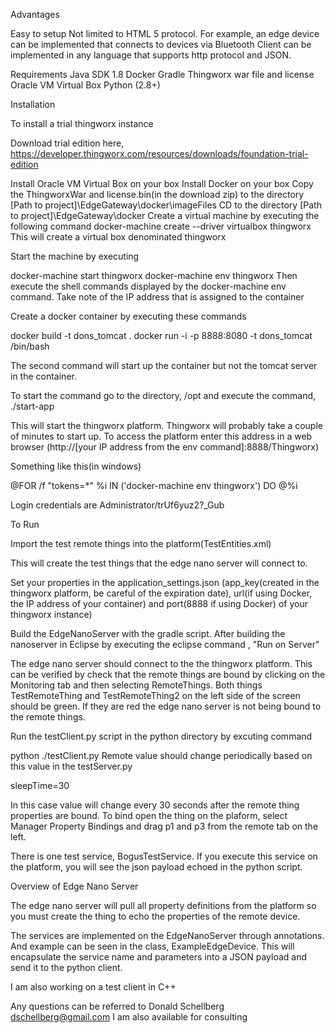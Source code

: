 Advantages

Easy to setup
Not limited to HTML 5 protocol.  For example, an edge device can be implemented that connects to devices via Bluetooth
Client can be implemented in any language that supports http protocol and JSON.

Requirements
Java SDK 1.8
Docker
Gradle
Thingworx war file and license
Oracle VM Virtual Box
Python (2.8+)

Installation

To install a trial thingworx instance

Download trial edition here, https://developer.thingworx.com/resources/downloads/foundation-trial-edition

Install Oracle VM Virtual Box on your box
Install Docker on your box
Copy the ThingworxWar and license.bin(in the download zip) to the directory [Path to project]\EdgeGateway\docker\imageFiles
CD to the directory [Path to project]\EdgeGateway\docker
Create a virtual machine by executing the following command
docker-machine create --driver virtualbox thingworx
This will create a virtual box denominated thingworx

Start the machine by executing

docker-machine start thingworx
docker-machine env thingworx
Then execute the shell commands displayed by the docker-machine env command.  Take note of the IP address that is assigned to the container

Create a docker container by executing these commands

docker build -t dons_tomcat . 
docker run -i -p 8888:8080 -t dons_tomcat /bin/bash 

The second command will start up the container but not the tomcat server in the container.

To start the command go to the directory, /opt and execute the command, ./start-app

This will start the thingworx platform.  Thingworx will probably take a couple of minutes to start up.  To access the platform enter this address in a web browser (http://[your IP address from the env command]:8888/Thingworx)

Something like this(in windows)

@FOR /f "tokens=*" %i IN ('docker-machine env thingworx') DO @%i

Login credentials are Administrator/trUf6yuz2?_Gub

To Run

Import the test remote things into the platform(TestEntities.xml)

This will create the test things that the edge nano server will connect to.

Set your properties in the application_settings.json (app_key(created in the thingworx platform, be careful of the expiration date), url(if using Docker, the IP address of your container) and port(8888 if using Docker) of your thingworx instance)

Build the EdgeNanoServer with the gradle script.  After building the nanoserver in Eclipse by executing the eclipse command , "Run on Server"

The edge nano server should connect to the the thingworx platform.  This can be verified by check that the remote things are bound by clicking on the Monitoring tab and then selecting RemoteThings.  Both things TestRemoteThing and TestRemoteThing2 on the left side of the screen should be green.  If they are red the edge nano server is not being bound to the remote things.

Run the testClient.py script in the python directory by excuting command

python ./testClient.py
Remote value should change periodically based on this value in the testServer.py

sleepTime=30

In this case value will change every 30 seconds after the remote thing properties are bound.  To bind open the thing on the plaform, select Manager Property Bindings and drag p1 and p3 from the remote tab on the left.

There is one test service, BogusTestService.  If you execute this service on the platform, you will see the json payload echoed in the python script.

Overview of Edge Nano Server

The edge nano server will pull all property definitions from the platform so you must create the thing to echo the properties of the remote device.

The services are implemented on the EdgeNanoServer through annotations.  And example can be seen in the class, ExampleEdgeDevice.  This will encapsulate the service name and parameters into a JSON payload and send it to the python client.

I am also working on a test client in C++

Any questions can be referred to Donald Schellberg
dschellberg@gmail.com
I am also available for consulting